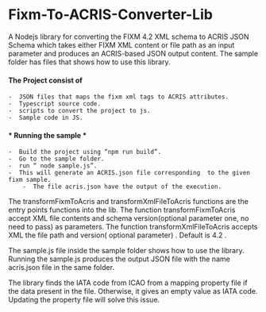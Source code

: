 # Fixm-To-ACRIS-Converter-Lib

A Nodejs library for converting the FIXM 4.2 XML schema to ACRIS JSON Schema which takes either FIXM XML content or file path as an input parameter and produces an ACRIS-based JSON output content. The sample folder has files that shows how to use this library.

####   The Project consist of   ####
	-  JSON files that maps the fixm xml tags to ACRIS attributes.
	-  Typescript source code.
	-  scripts to convert the project to js.
	-  Sample code in JS.

#### * Running the sample * ####

	-  Build the project using “npm run build”.
	-  Go to the sample folder.
	-  run “ node sample.js”.
	-  This will generate an ACRIS.json file corresponding  to the given fixm sample.
        -  The file acris.json have the output of the execution.
	
The transformFixmToAcris and transformXmlFileToAcris functions are the  entry points functions  into the lib. The function transformFixmToAcris accept XML file contents and schema version(optional parameter one, no need to pass) as parameters. The function transformXmlFileToAcris accepts XML the file path and version( optional parameter) . Default is 4.2 .

The sample.js file inside the sample folder shows how to use the library. Running the sample.js produces the output JSON file with the name acris.json file in the same folder. 


The library finds the IATA code from ICAO from a mapping property file if the data present in the file. Otherwise, it gives an empty value as IATA code. Updating the property file will solve this issue.

	


